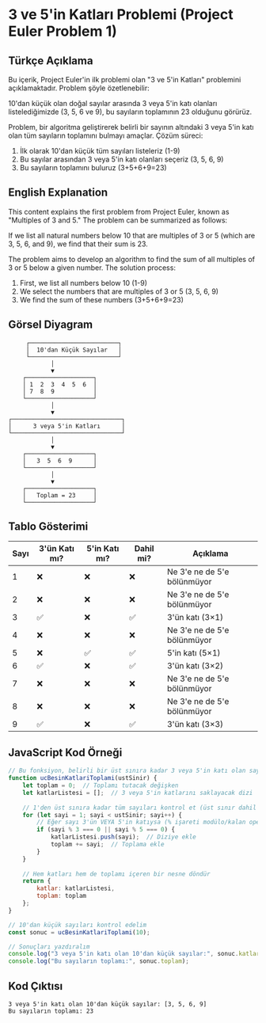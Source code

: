 # 3 ve 5'in Katları Problemi (Project Euler Problem 1)

## Türkçe Açıklama

Bu içerik, Project Euler'in ilk problemi olan "3 ve 5'in Katları" problemini açıklamaktadır. Problem şöyle özetlenebilir:

10'dan küçük olan doğal sayılar arasında 3 veya 5'in katı olanları listelediğimizde (3, 5, 6 ve 9), bu sayıların toplamının 23 olduğunu görürüz.

Problem, bir algoritma geliştirerek belirli bir sayının altındaki 3 veya 5'in katı olan tüm sayıların toplamını bulmayı amaçlar. Çözüm süreci:

1. İlk olarak 10'dan küçük tüm sayıları listeleriz (1-9)
2. Bu sayılar arasından 3 veya 5'in katı olanları seçeriz (3, 5, 6, 9)
3. Bu sayıların toplamını buluruz (3+5+6+9=23)

## English Explanation

This content explains the first problem from Project Euler, known as "Multiples of 3 and 5." The problem can be summarized as follows:

If we list all natural numbers below 10 that are multiples of 3 or 5 (which are 3, 5, 6, and 9), we find that their sum is 23.

The problem aims to develop an algorithm to find the sum of all multiples of 3 or 5 below a given number. The solution process:

1. First, we list all numbers below 10 (1-9)
2. We select the numbers that are multiples of 3 or 5 (3, 5, 6, 9)
3. We find the sum of these numbers (3+5+6+9=23)

## Görsel Diyagram

```
     ┌─────────────────────────┐
     │  10'dan Küçük Sayılar   │
     └─────────────────────────┘
            │
            ▼
    ┌───────────────────┐
    │ 1  2  3  4  5  6  │
    │ 7  8  9           │
    └───────────────────┘
            │
            ▼
┌───────────────────────────────┐
│      3 veya 5'in Katları      │
└───────────────────────────────┘
            │
            ▼
    ┌───────────────────┐
    │   3  5  6  9      │
    └───────────────────┘
            │
            ▼
    ┌───────────────────┐
    │   Toplam = 23     │
    └───────────────────┘
```

## Tablo Gösterimi

| Sayı | 3'ün Katı mı? | 5'in Katı mı? | Dahil mi? | Açıklama |
|------|---------------|---------------|-----------|----------|
| 1    | ❌            | ❌            | ❌        | Ne 3'e ne de 5'e bölünmüyor |
| 2    | ❌            | ❌            | ❌        | Ne 3'e ne de 5'e bölünmüyor |
| 3    | ✅            | ❌            | ✅        | 3'ün katı (3×1) |
| 4    | ❌            | ❌            | ❌        | Ne 3'e ne de 5'e bölünmüyor |
| 5    | ❌            | ✅            | ✅        | 5'in katı (5×1) |
| 6    | ✅            | ❌            | ✅        | 3'ün katı (3×2) |
| 7    | ❌            | ❌            | ❌        | Ne 3'e ne de 5'e bölünmüyor |
| 8    | ❌            | ❌            | ❌        | Ne 3'e ne de 5'e bölünmüyor |
| 9    | ✅            | ❌            | ✅        | 3'ün katı (3×3) |

## JavaScript Kod Örneği

```javascript
// Bu fonksiyon, belirli bir üst sınıra kadar 3 veya 5'in katı olan sayıları bulur
function ucBesinKatlariToplami(ustSinir) {
    let toplam = 0;  // Toplamı tutacak değişken
    let katlarListesi = [];  // 3 veya 5'in katlarını saklayacak dizi
    
    // 1'den üst sınıra kadar tüm sayıları kontrol et (üst sınır dahil değil)
    for (let sayi = 1; sayi < ustSinir; sayi++) {
        // Eğer sayı 3'ün VEYA 5'in katıysa (% işareti modülo/kalan operatörüdür)
        if (sayi % 3 === 0 || sayi % 5 === 0) {
            katlarListesi.push(sayi);  // Diziye ekle
            toplam += sayi;  // Toplama ekle
        }
    }
    
    // Hem katları hem de toplamı içeren bir nesne döndür
    return { 
        katlar: katlarListesi, 
        toplam: toplam 
    };
}

// 10'dan küçük sayıları kontrol edelim
const sonuc = ucBesinKatlariToplami(10);

// Sonuçları yazdıralım
console.log("3 veya 5'in katı olan 10'dan küçük sayılar:", sonuc.katlar);
console.log("Bu sayıların toplamı:", sonuc.toplam);
```

## Kod Çıktısı

```
3 veya 5'in katı olan 10'dan küçük sayılar: [3, 5, 6, 9]
Bu sayıların toplamı: 23
```
